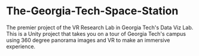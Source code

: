 # The-Georgia-Tech-Space-Station
The premier project of the VR Research Lab in Georgia Tech's Data Viz Lab. This is a Unity project that takes you on a tour of Georgia Tech's campus using 360 degree panorama images and VR to make an immersive experience.
